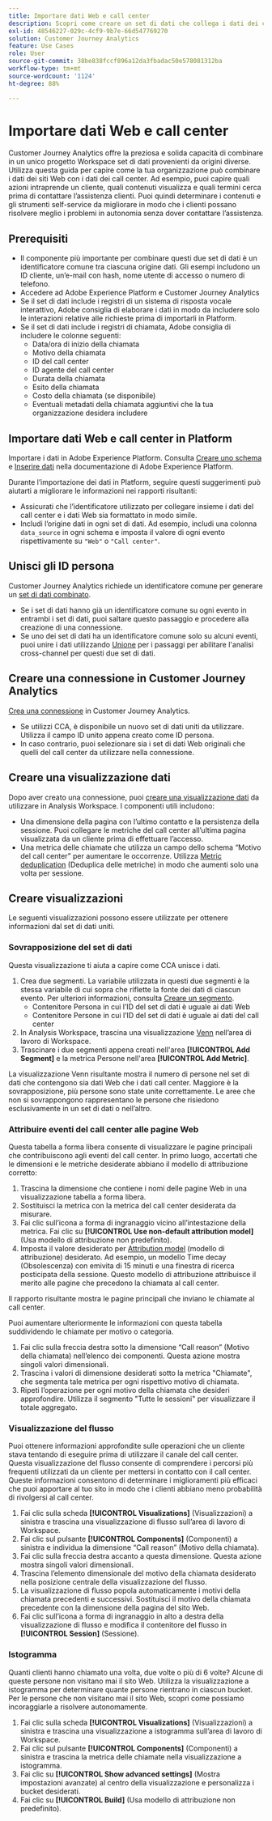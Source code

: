 ```yaml
---
title: Importare dati Web e call center
description: Scopri come creare un set di dati che collega i dati dei call center e dei siti Web.
exl-id: 48546227-029c-4cf9-9b7e-66d547769270
solution: Customer Journey Analytics
feature: Use Cases
role: User
source-git-commit: 38be838fccf896a12da3fbadac50e578081312ba
workflow-type: tm+mt
source-wordcount: '1124'
ht-degree: 88%

---
```


# Importare dati Web e call center

Customer Journey Analytics offre la preziosa e solida capacità di combinare in un unico progetto Workspace set di dati provenienti da origini diverse. Utilizza questa guida per capire come la tua organizzazione può combinare i dati dei siti Web con i dati dei call center. Ad esempio, puoi capire quali azioni intraprende un cliente, quali contenuti visualizza e quali termini cerca prima di contattare l’assistenza clienti. Puoi quindi determinare i contenuti e gli strumenti self-service da migliorare in modo che i clienti possano risolvere meglio i problemi in autonomia senza dover contattare l’assistenza.

## Prerequisiti

* Il componente più importante per combinare questi due set di dati è un identificatore comune tra ciascuna origine dati. Gli esempi includono un ID cliente, un’e-mail con hash, nome utente di accesso o numero di telefono.
* Accedere ad Adobe Experience Platform e Customer Journey Analytics
* Se il set di dati include i registri di un sistema di risposta vocale interattivo, Adobe consiglia di elaborare i dati in modo da includere solo le interazioni relative alle richieste prima di importarli in Platform.
* Se il set di dati include i registri di chiamata, Adobe consiglia di includere le colonne seguenti:
   * Data/ora di inizio della chiamata
   * Motivo della chiamata
   * ID del call center
   * ID agente del call center
   * Durata della chiamata
   * Esito della chiamata
   * Costo della chiamata (se disponibile)
   * Eventuali metadati della chiamata aggiuntivi che la tua organizzazione desidera includere

## Importare dati Web e call center in Platform

Importare i dati in Adobe Experience Platform. Consulta [Creare uno schema](https://experienceleague.adobe.com/docs/experience-platform/xdm/tutorials/create-schema-ui.html?lang=it) e [Inserire dati](https://experienceleague.adobe.com/docs/experience-platform/ingestion/home.html?lang=it) nella documentazione di Adobe Experience Platform.

Durante l’importazione dei dati in Platform, seguire questi suggerimenti può aiutarti a migliorare le informazioni nei rapporti risultanti:

* Assicurati che l’identificatore utilizzato per collegare insieme i dati del call center e i dati Web sia formattato in modo simile.
* Includi l’origine dati in ogni set di dati. Ad esempio, includi una colonna `data_source` in ogni schema e imposta il valore di ogni evento rispettivamente su `"Web"` o `"Call center"`. <!--mapper-->

## Unisci gli ID persona

Customer Journey Analytics richiede un identificatore comune per generare un [set di dati combinato](/help/connections/combined-dataset.md).

* Se i set di dati hanno già un identificatore comune su ogni evento in entrambi i set di dati, puoi saltare questo passaggio e procedere alla creazione di una connessione.
* Se uno dei set di dati ha un identificatore comune solo su alcuni eventi, puoi unire i dati utilizzando [Unione](/help/stitching/overview.md) per i passaggi per abilitare l&#39;analisi cross-channel per questi due set di dati.

## Creare una connessione in Customer Journey Analytics

[Crea una connessione](/help/connections/create-connection.md) in Customer Journey Analytics.

* Se utilizzi CCA, è disponibile un nuovo set di dati uniti da utilizzare. Utilizza il campo ID unito appena creato come ID persona.
* In caso contrario, puoi selezionare sia i set di dati Web originali che quelli del call center da utilizzare nella connessione.

## Creare una visualizzazione dati

Dopo aver creato una connessione, puoi [creare una visualizzazione dati](/help/data-views/create-dataview.md) da utilizzare in Analysis Workspace. I componenti utili includono:

* Una dimensione della pagina con l’ultimo contatto e la persistenza della sessione. Puoi collegare le metriche del call center all’ultima pagina visualizzata da un cliente prima di effettuare l’accesso.
* Una metrica delle chiamate che utilizza un campo dello schema “Motivo del call center” per aumentare le occorrenze. Utilizza [Metric deduplication](/help/data-views/component-settings/metric-deduplication.md) (Deduplica delle metriche) in modo che aumenti solo una volta per sessione.

## Creare visualizzazioni

Le seguenti visualizzazioni possono essere utilizzate per ottenere informazioni dal set di dati uniti.

### Sovrapposizione del set di dati

Questa visualizzazione ti aiuta a capire come CCA unisce i dati.

1. Crea due segmenti. La variabile utilizzata in questi due segmenti è la stessa variabile di cui sopra che riflette la fonte dei dati di ciascun evento. Per ulteriori informazioni, consulta [Creare un segmento](/help/components/segments/seg-create.md).
   * Contenitore Persona in cui l’ID del set di dati è uguale ai dati Web
   * Contenitore Persone in cui l’ID del set di dati è uguale ai dati del call center
2. In Analysis Workspace, trascina una visualizzazione [Venn](/help/analysis-workspace/visualizations/venn.md) nell’area di lavoro di Workspace.
3. Trascinare i due segmenti appena creati nell&#39;area **[!UICONTROL Add Segment]** e la metrica Persone nell&#39;area **[!UICONTROL Add Metric]**.

La visualizzazione Venn risultante mostra il numero di persone nel set di dati che contengono sia dati Web che i dati call center. Maggiore è la sovrapposizione, più persone sono state unite correttamente. Le aree che non si sovrappongono rappresentano le persone che risiedono esclusivamente in un set di dati o nell’altro.

### Attribuire eventi del call center alle pagine Web

Questa tabella a forma libera consente di visualizzare le pagine principali che contribuiscono agli eventi del call center. In primo luogo, accertati che le dimensioni e le metriche desiderate abbiano il modello di attribuzione corretto:

1. Trascina la dimensione che contiene i nomi delle pagine Web in una visualizzazione tabella a forma libera.
1. Sostituisci la metrica con la metrica del call center desiderata da misurare.
1. Fai clic sull’icona a forma di ingranaggio vicino all’intestazione della metrica. Fai clic su **[!UICONTROL Use non-default attribution model]** (Usa modello di attribuzione non predefinito).
1. Imposta il valore desiderato per [Attribution model](/help/analysis-workspace/visualizations/freeform-table/column-row-settings/column-settings.md) (modello di attribuzione) desiderato. Ad esempio, un modello Time decay (Obsolescenza) con emivita di 15 minuti e una finestra di ricerca posticipata della sessione. Questo modello di attribuzione attribuisce il merito alle pagine che precedono la chiamata al call center.

Il rapporto risultante mostra le pagine principali che inviano le chiamate al call center. <!-- use case behind what we use these pages for -->

<!-- Complement with donut visualization -->

Puoi aumentare ulteriormente le informazioni con questa tabella suddividendo le chiamate per motivo o categoria.

1. Fai clic sulla freccia destra sotto la dimensione “Call reason” (Motivo della chiamata) nell’elenco dei componenti. Questa azione mostra singoli valori dimensionali.
2. Trascina i valori di dimensione desiderati sotto la metrica &quot;Chiamate&quot;, che segmenta tale metrica per ogni rispettivo motivo di chiamata.
3. Ripeti l’operazione per ogni motivo della chiamata che desideri approfondire. Utilizza il segmento &quot;Tutte le sessioni&quot; per visualizzare il totale aggregato.

<!-- screenshot -->

### Visualizzazione del flusso

Puoi ottenere informazioni approfondite sulle operazioni che un cliente stava tentando di eseguire prima di utilizzare il canale del call center. Questa visualizzazione del flusso consente di comprendere i percorsi più frequenti utilizzati da un cliente per mettersi in contatto con il call center. Queste informazioni consentono di determinare i miglioramenti più efficaci che puoi apportare al tuo sito in modo che i clienti abbiano meno probabilità di rivolgersi al call center.

1. Fai clic sulla scheda **[!UICONTROL Visualizations]** (Visualizzazioni) a sinistra e trascina una visualizzazione di flusso sull’area di lavoro di Workspace.
2. Fai clic sul pulsante **[!UICONTROL Components]** (Componenti) a sinistra e individua la dimensione “Call reason” (Motivo della chiamata).
3. Fai clic sulla freccia destra accanto a questa dimensione. Questa azione mostra singoli valori dimensionali.
4. Trascina l’elemento dimensionale del motivo della chiamata desiderato nella posizione centrale della visualizzazione del flusso.
5. La visualizzazione di flusso popola automaticamente i motivi della chiamata precedenti e successivi. Sostituisci il motivo della chiamata precedente con la dimensione della pagina del sito Web.
6. Fai clic sull’icona a forma di ingranaggio in alto a destra della visualizzazione di flusso e modifica il contenitore del flusso in **[!UICONTROL Session]** (Sessione).

### Istogramma

Quanti clienti hanno chiamato una volta, due volte o più di 6 volte? Alcune di queste persone non visitano mai il sito Web. Utilizza la visualizzazione a istogramma per determinare quante persone rientrano in ciascun bucket. Per le persone che non visitano mai il sito Web, scopri come possiamo incoraggiarle a risolvere autonomamente.

1. Fai clic sulla scheda **[!UICONTROL Visualizations]** (Visualizzazioni) a sinistra e trascina una visualizzazione a istogramma sull’area di lavoro di Workspace.
2. Fai clic sul pulsante **[!UICONTROL Components]** (Componenti) a sinistra e trascina la metrica delle chiamate nella visualizzazione a istogramma.
3. Fai clic su **[!UICONTROL Show advanced settings]** (Mostra impostazioni avanzate) al centro della visualizzazione e personalizza i bucket desiderati.
4. Fai clic su **[!UICONTROL Build]** (Usa modello di attribuzione non predefinito).

<!--
### Web to call, call to web

### Fallout

Fallout sessions - session

All sessions > page views metric > calls metric

All sessions > calls metric > page views

Orrr we could also use dataset ID

step 1: all sessions
step 2: 


### Site sections that result in a call within 30 minutes

Slide 4

Create a bunch of segments - facets to their business. Segments were used because they didn't have all of these in the same dimension, so they could create everything in this report as a single dimension (really segments)

wanted to understand when someone interacts with a facet, whats the highest percentage of people that abandon that channel to call them. not from volume perspective, but percentage perspective.

use sequential segments, but you lose the ability to use attribution IQ

## What to do when you've found insight -->

